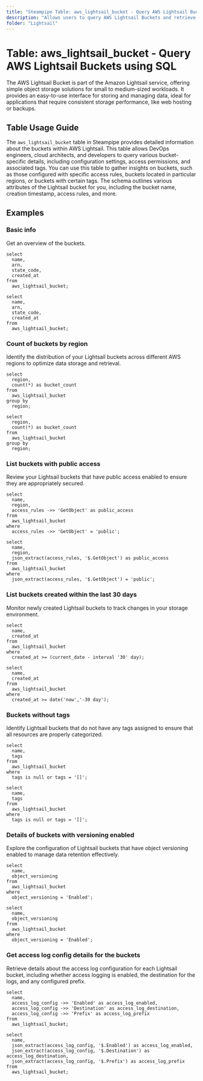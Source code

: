 ```yaml
---
title: "Steampipe Table: aws_lightsail_bucket - Query AWS Lightsail Buckets using SQL"
description: "Allows users to query AWS Lightsail Buckets and retrieve detailed information such as bucket configuration, access rules, tags, and more."
folder: "Lightsail"
---
```


# Table: aws_lightsail_bucket - Query AWS Lightsail Buckets using SQL

The AWS Lightsail Bucket is part of the Amazon Lightsail service, offering simple object storage solutions for small to medium-sized workloads. It provides an easy-to-use interface for storing and managing data, ideal for applications that require consistent storage performance, like web hosting or backups.

## Table Usage Guide

The `aws_lightsail_bucket` table in Steampipe provides detailed information about the buckets within AWS Lightsail. This table allows DevOps engineers, cloud architects, and developers to query various bucket-specific details, including configuration settings, access permissions, and associated tags. You can use this table to gather insights on buckets, such as those configured with specific access rules, buckets located in particular regions, or buckets with certain tags. The schema outlines various attributes of the Lightsail bucket for you, including the bucket name, creation timestamp, access rules, and more.

## Examples

### Basic info
Get an overview of the buckets.

```sql+postgres
select
  name,
  arn,
  state_code,
  created_at
from
  aws_lightsail_bucket;
```

```sql+sqlite
select
  name,
  arn,
  state_code,
  created_at
from
  aws_lightsail_bucket;
```

### Count of buckets by region
Identify the distribution of your Lightsail buckets across different AWS regions to optimize data storage and retrieval.

```sql+postgres
select
  region,
  count(*) as bucket_count
from
  aws_lightsail_bucket
group by
  region;
```

```sql+sqlite
select
  region,
  count(*) as bucket_count
from
  aws_lightsail_bucket
group by
  region;
```

### List buckets with public access
Review your Lightsail buckets that have public access enabled to ensure they are appropriately secured.

```sql+postgres
select
  name,
  region,
  access_rules ->> 'GetObject' as public_access
from
  aws_lightsail_bucket
where
  access_rules ->> 'GetObject' = 'public';
```

```sql+sqlite
select
  name,
  region,
  json_extract(access_rules, '$.GetObject') as public_access
from
  aws_lightsail_bucket
where
  json_extract(access_rules, '$.GetObject') = 'public';
```

### List buckets created within the last 30 days
Monitor newly created Lightsail buckets to track changes in your storage environment.

```sql+postgres
select
  name,
  created_at
from
  aws_lightsail_bucket
where
  created_at >= (current_date - interval '30' day);
```

```sql+sqlite
select
  name,
  created_at
from
  aws_lightsail_bucket
where
  created_at >= date('now','-30 day');
```

### Buckets without tags
Identify Lightsail buckets that do not have any tags assigned to ensure that all resources are properly categorized.

```sql+postgres
select
  name,
  tags
from
  aws_lightsail_bucket
where
  tags is null or tags = '[]';
```

```sql+sqlite
select
  name,
  tags
from
  aws_lightsail_bucket
where
  tags is null or tags = '[]';
```

### Details of buckets with versioning enabled
Explore the configuration of Lightsail buckets that have object versioning enabled to manage data retention effectively.

```sql+postgres
select
  name,
  object_versioning
from
  aws_lightsail_bucket
where
  object_versioning = 'Enabled';
```

```sql+sqlite
select
  name,
  object_versioning
from
  aws_lightsail_bucket
where
  object_versioning = 'Enabled';
```

### Get access log config details for the buckets
Retrieve details about the access log configuration for each Lightsail bucket, including whether access logging is enabled, the destination for the logs, and any configured prefix.

```sql+postgres
select
  name,
  access_log_config ->> 'Enabled' as access_log_enabled,
  access_log_config ->> 'Destination' as access_log_destination,
  access_log_config ->> 'Prefix' as access_log_prefix
from
  aws_lightsail_bucket;
```

```sql+sqlite
select
  name,
  json_extract(access_log_config, '$.Enabled') as access_log_enabled,
  json_extract(access_log_config, '$.Destination') as access_log_destination,
  json_extract(access_log_config, '$.Prefix') as access_log_prefix
from
  aws_lightsail_bucket;
```
